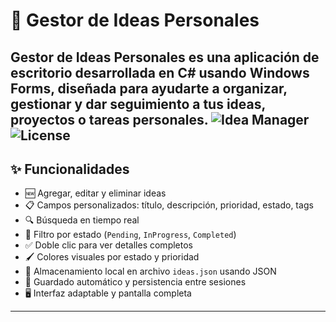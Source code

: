# 📌 Gestor de Ideas Personales

**Gestor de Ideas Personales** es una aplicación de escritorio desarrollada en **C#** usando **Windows Forms**, diseñada para ayudarte a organizar, gestionar y dar seguimiento a tus ideas, proyectos o tareas personales.
![Idea Manager](https://img.shields.io/badge/C%23-WPF-blue.svg) ![License](https://img.shields.io/badge/License-MIT-green.svg)
---

## ✨ Funcionalidades

- 🆕 Agregar, editar y eliminar ideas
- 📋 Campos personalizados: título, descripción, prioridad, estado, tags
- 🔍 Búsqueda en tiempo real
- 🧠 Filtro por estado (`Pending`, `InProgress`, `Completed`)
- ✅ Doble clic para ver detalles completos
- 🖌️ Colores visuales por estado y prioridad
- 📁 Almacenamiento local en archivo `ideas.json` usando JSON
- 📌 Guardado automático y persistencia entre sesiones
- 🖥️ Interfaz adaptable y pantalla completa

---

